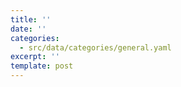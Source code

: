 ```yaml
---
title: ''
date: ''
categories:
  - src/data/categories/general.yaml
excerpt: ''
template: post
---
```

